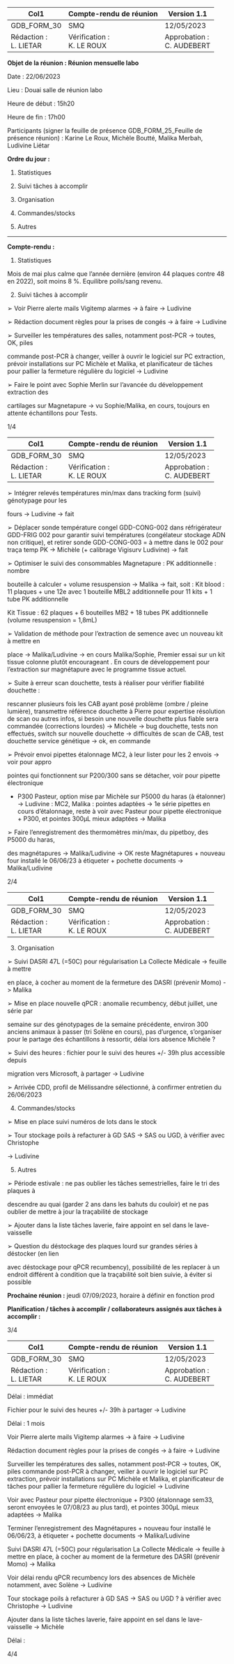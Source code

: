 |Col1|Compte-rendu de réunion|Version 1.1|
|---|---|---|
|GDB_FORM_30|SMQ|12/05/2023|
|Rédaction :<br>L. LIETAR|Vérification :<br>K. LE ROUX|Approbation :<br>C. AUDEBERT|


**Objet de la réunion : Réunion mensuelle labo**

Date : 22/06/2023

Lieu : Douai salle de réunion labo

Heure de début : 15h20

Heure de fin : 17h00

Participants (signer la feuille de présence GDB_FORM_25_Feuille de présence réunion) :
Karine Le Roux, Michèle Boutté, Malika Merbah, Ludivine Liétar

**Ordre du jour :**

1. Statistiques
2. Suivi tâches à accomplir
3. Organisation
4. Commandes/stocks

5. Autres

_________________________________________________________________________

**Compte-rendu :**

1. Statistiques

Mois de mai plus calme que l’année dernière (environ 44 plaques contre 48 en 2022), soit
moins 8 %. Equilibre poils/sang revenu.

2. Suivi tâches à accomplir

➢ Voir Pierre alerte mails Vigitemp alarmes -> à faire -> Ludivine

➢ Rédaction document règles pour la prises de congés -> à faire -> Ludivine

➢ Surveiller les températures des salles, notamment post-PCR -> toutes, OK, piles

commande post-PCR à changer, veiller à ouvrir le logiciel sur PC extraction, prévoir
installations sur PC Michèle et Malika, et planificateur de tâches pour pallier la
fermeture régulière du logiciel -> Ludivine

➢ Faire le point avec Sophie Merlin sur l’avancée du développement extraction des

cartilages sur Magnetapure -> vu Sophie/Malika, en cours, toujours en attente
échantillons pour Tests.

1/4

|Col1|Compte-rendu de réunion|Version 1.1|
|---|---|---|
|GDB_FORM_30|SMQ|12/05/2023|
|Rédaction :<br>L. LIETAR|Vérification :<br>K. LE ROUX|Approbation :<br>C. AUDEBERT|


➢ Intégrer relevés températures min/max dans tracking form (suivi) génotypage pour les

fours -> Ludivine -> fait

➢ Déplacer sonde température congel GDD-CONG-002 dans réfrigérateur GDD-FRIG
002 pour garantir suivi températures (congélateur stockage ADN non critique), et
retirer sonde GDD-CONG-003 = à mettre dans le 002 pour traça temp PK -> Michèle
(+ calibrage Vigisurv Ludivine) -> fait

➢ Optimiser le suivi des consommables Magnetapure : PK additionnelle : nombre

bouteille à calculer + volume resuspension -> Malika -> fait, soit :
Kit blood : 11 plaques + une 12e avec 1 bouteille MBL2 additionnelle pour 11 kits + 1
tube PK additionnelle

Kit Tissue : 62 plaques + 6 bouteilles MB2 + 18 tubes PK additionnelle (volume
resuspension = 1,8mL)

➢ Validation de méthode pour l’extraction de semence avec un nouveau kit à mettre en

place -> Malika/Ludivine -> en cours Malika/Sophie,
Premier essai sur un kit tissue colonne plutôt encourageant .
En cours de développement pour l’extraction sur magnétapure avec le programme
tissue actuel.

➢ Suite à erreur scan douchette, tests à réaliser pour vérifier fiabilité douchette :

rescanner plusieurs fois les CAB ayant posé problème (ombre / pleine lumière),
transmettre référence douchette à Pierre pour expertise résolution de scan ou autres
infos, si besoin une nouvelle douchette plus fiable sera commandée (corrections
lourdes) -> Michèle -> bug douchette, tests non effectués, switch sur nouvelle
douchette -> difficultés de scan de CAB, test douchette service génétique -> ok, en
commande

➢ Prévoir envoi pipettes étalonnage MC2, à leur lister pour les 2 envois -> voir pour appro

pointes qui fonctionnent sur P200/300 sans se détacher, voir pour pipette électronique
+ P300 Pasteur, option mise par Michèle sur P5000 du haras (à étalonner) -> Ludivine
: MC2, Malika : pointes adaptées -> 1e série pipettes en cours d’étalonnage, reste à
voir avec Pasteur pour pipette électronique + P300, et pointes 300µL mieux adaptées
-> Malika

➢ Faire l’enregistrement des thermomètres min/max, du pipetboy, des P5000 du haras,

des magnétapures -> Malika/Ludivine -> OK reste Magnétapures + nouveau four
installé le 06/06/23 à étiqueter + pochette documents -> Malika/Ludivine

2/4

|Col1|Compte-rendu de réunion|Version 1.1|
|---|---|---|
|GDB_FORM_30|SMQ|12/05/2023|
|Rédaction :<br>L. LIETAR|Vérification :<br>K. LE ROUX|Approbation :<br>C. AUDEBERT|


3. Organisation




➢ Suivi DASRI 47L (=50C) pour régularisation La Collecte Médicale -> feuille à mettre

en place, à cocher au moment de la fermeture des DASRI (prévenir Momo) -> Malika

➢ Mise en place nouvelle qPCR : anomalie recumbency, début juillet, une série par

semaine sur des génotypages de la semaine précédente, environ 300 anciens
animaux à passer (tri Solène en cours), pas d’urgence, s’organiser pour le partage des
échantillons à ressortir, délai lors absence Michèle ?

➢ Suivi des heures : fichier pour le suivi des heures +/- 39h plus accessible depuis

migration vers Microsoft, à partager -> Ludivine

➢ Arrivée CDD, profil de Mélissandre sélectionné, à confirmer entretien du 26/06/2023

4. Commandes/stocks

➢ Mise en place suivi numéros de lots dans le stock

➢ Tour stockage poils à refacturer à GD SAS -> SAS ou UGD, à vérifier avec Christophe

-> Ludivine

5. Autres

➢ Période estivale : ne pas oublier les tâches semestrielles, faire le tri des plaques à

descendre au quai (garder 2 ans dans les bahuts du couloir) et ne pas oublier de
mettre à jour la traçabilité de stockage

➢ Ajouter dans la liste tâches laverie, faire appoint en sel dans le lave-vaisselle

➢ Question du déstockage des plaques lourd sur grandes séries à déstocker (en lien

avec déstockage pour qPCR recumbency), possibilité de les replacer à un endroit
différent à condition que la traçabilité soit bien suivie, à éviter si possible

**Prochaine réunion :** jeudi 07/09/2023, horaire à définir en fonction prod

**Planification / tâches à accomplir / collaborateurs assignés aux tâches à accomplir :**

3/4

|Col1|Compte-rendu de réunion|Version 1.1|
|---|---|---|
|GDB_FORM_30|SMQ|12/05/2023|
|Rédaction :<br>L. LIETAR|Vérification :<br>K. LE ROUX|Approbation :<br>C. AUDEBERT|


Délai : immédiat




   Fichier pour le suivi des heures +/- 39h à partager -> Ludivine

Délai : 1 mois

   Voir Pierre alerte mails Vigitemp alarmes -> à faire -> Ludivine

   Rédaction document règles pour la prises de congés -> à faire -> Ludivine

   Surveiller les températures des salles, notamment post-PCR -> toutes, OK, piles
commande post-PCR à changer, veiller à ouvrir le logiciel sur PC extraction, prévoir
installations sur PC Michèle et Malika, et planificateur de tâches pour pallier la
fermeture régulière du logiciel -> Ludivine

   Voir avec Pasteur pour pipette électronique + P300 (étalonnage sem33, seront
envoyées le 07/08/23 au plus tard), et pointes 300µL mieux adaptées -> Malika

   Terminer l’enregistrement des Magnétapures + nouveau four installé le 06/06/23, à
étiqueter + pochette documents -> Malika/Ludivine

   Suivi DASRI 47L (=50C) pour régularisation La Collecte Médicale -> feuille à mettre
en place, à cocher au moment de la fermeture des DASRI (prévenir Momo) -> Malika

   Voir délai rendu qPCR recumbency lors des absences de Michèle notamment, avec
Solène -> Ludivine

   Tour stockage poils à refacturer à GD SAS -> SAS ou UGD ? à vérifier avec
Christophe -> Ludivine

   Ajouter dans la liste tâches laverie, faire appoint en sel dans le lave-vaisselle ->
Michèle

Délai :

   
4/4

